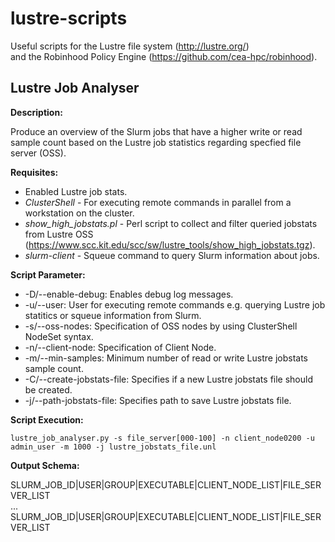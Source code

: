 # lustre-scripts
Useful scripts for the Lustre file system (http://lustre.org/)  
and the Robinhood Policy Engine (https://github.com/cea-hpc/robinhood).

## Lustre Job Analyser

__Description:__

Produce an overview of the Slurm jobs that have a higher write or read sample count based on the Lustre job statistics regarding specfied file server (OSS).

__Requisites:__

* Enabled Lustre job stats.
* _ClusterShell_ - For executing remote commands in parallel from a workstation on the cluster.
* _show_high_jobstats.pl_ - Perl script to collect and filter queried jobstats from Lustre OSS (https://www.scc.kit.edu/scc/sw/lustre_tools/show_high_jobstats.tgz).
* _slurm-client_ - Squeue command to query Slurm information about jobs.

__Script Parameter:__

* -D/--enable-debug: Enables debug log messages.
* -u/--user: User for executing remote commands e.g. querying Lustre job statitics or squeue information from Slurm.
* -s/--oss-nodes: Specification of OSS nodes by using ClusterShell NodeSet syntax.
* -n/--client-node: Specification of Client Node.
* -m/--min-samples: Minimum number of read or write Lustre jobstats sample count.
* -C/--create-jobstats-file: Specifies if a new Lustre jobstats file should be created.
* -j/--path-jobstats-file: Specifies path to save Lustre jobstats file.

__Script Execution:__

```
lustre_job_analyser.py -s file_server[000-100] -n client_node0200 -u admin_user -m 1000 -j lustre_jobstats_file.unl
```

__Output Schema:__

SLURM_JOB_ID|USER|GROUP|EXECUTABLE|CLIENT_NODE_LIST|FILE_SERVER_LIST  
...  
SLURM_JOB_ID|USER|GROUP|EXECUTABLE|CLIENT_NODE_LIST|FILE_SERVER_LIST  
